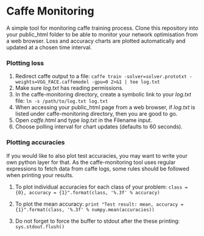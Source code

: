 #  Caffe Monitoring

A simple tool for monitoring caffe training process. Clone this repository into your public_html folder to be able to monitor your network optimisation from a web browser.  Loss and accuracy charts are plotted automatically and updated at a chosen time interval.


### Plotting loss
1. Redirect caffe output to a file: `caffe train -solver=solver.prototxt -weights=VGG_FACE.caffemodel -gpu=0 2>&1 | tee log.txt`
2. Make sure *log.txt* has reading permissions.
3. In the caffe-monitoring directory, create a symbolic link to your *log.txt* file:
`ln -s /path/to/log.txt log.txt`
4. When accessing your public_html page from a web browser, if *log.txt* is listed under caffe-monitoring directory, then you are good to go.
5. Open *caffe.html* and type *log.txt* in the Filename input.
6. Choose polling interval for chart updates (defaults to 60 seconds).

### Plotting accuracies

If you would like to also plot test accuracies, you may want to write your own python layer for that. As the caffe-monitoring tool uses regular expressions to fetch data from caffe logs, some rules should be followed when printing your results.

1. To plot individual accuracies for each class of your problem: `class = {0}, accuracy = {1}".format(class, '%.3f' % accuracy)`

2. To plot the mean accuracy:
 `print "Test result: mean, accuracy = {1}".format(class, '%.3f' % numpy.mean(accuracies))`

3. Do not forget to force the buffer to stdout after the these printing:
`sys.stdout.flush()`



